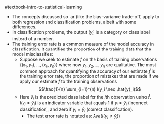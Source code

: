 #textbook-intro-to-statistical-learning 

- The concepts discussed so far (like the bias-variance trade-off) apply to both regression and classification problems, albeit with some differences. 
- In classification problems, the output ($y_i$) is a category or class label instead of a number. 
- The training error rate is a common measure of the model accuracy in classification. It quantifies the proportion of the training data that the model misclassifies:
  - Suppose we seek to estimate $f$ on the basis of training observations $\{(x_1, y_1), … , (x_n, y_n)\}$ where now $y_1, y_2, … , y_n$  are qualitative. The most common approach for quantifying the accuracy of our estimate $\hat{f}$ is the training error rate, the proportion of mistakes that are made if we apply our estimate $\hat{f}$ to the training observations: 
$$\frac{1}{n} \sum_{i=1}^{n} I(y_i \neq \hat{y}_i)$$
  - Here $\hat{y}_i$ is the predicted class label for the $i$th observation using $\hat{f}$. $I(y_i \neq \hat{y}_i)$ is an indicator variable that equals 1 if $y_i \neq \hat{y}_i$ (incorrect classification), and zero if $y_i = \hat{y}_i$ (correct classification). 
    - The test error rate is notated as: $Ave(I(y_i \neq \hat{y}_i))$
